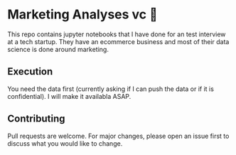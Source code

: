 # Marketing Analyses vc :dog:

This repo contains jupyter notebooks that I have done for an test interview at a tech startup. They have an ecommerce business and most of their data science is done around marketing.

## Execution

You need the data first (currently asking if I can push the data or if it is confidential). I will make it availabla ASAP.


## Contributing
Pull requests are welcome. For major changes, please open an issue first to discuss what you would like to change.